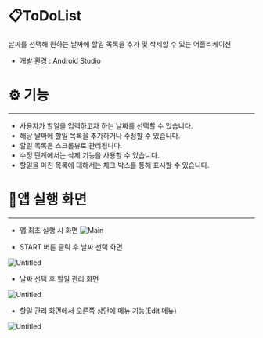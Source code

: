 # 📋ToDoList

날짜를 선택해 원하는 날짜에 할일 목록을 추가 및 삭제할 수 있는 어플리케이션

- 개발 환경 : Android Studio

# ⚙️ 기능

---

- 사용자가 할일을 입력하고자 하는 날짜를 선택할 수 있습니다.
- 해당 날짜에 할일 목록을 추가하거나 수정할 수 있습니다.
- 할일 목록은 스크롤뷰로 관리됩니다.
- 수정 단계에서는 삭제 기능을 사용할 수 있습니다.
- 할일을 마친 목록에 대해서는 체크 박스를 통해 표시할 수 있습니다.

# 📱앱 실행 화면

---

- 앱 최초 실행 시 화면
![Main](https://github.com/Y-hyundo/To-Do-List/assets/172923798/36be5794-2249-4c67-8063-a8e7a14d0a77)

- START 버튼 클릭 후 날짜 선택 화면

![Untitled](https://prod-files-secure.s3.us-west-2.amazonaws.com/545e1f5f-972d-482f-9aab-6d66def9f2cf/df61da27-e336-4bfd-b7c4-efdc8243ace8/Untitled.png)

- 날짜 선택 후 할일 관리 화면

![Untitled](https://prod-files-secure.s3.us-west-2.amazonaws.com/545e1f5f-972d-482f-9aab-6d66def9f2cf/ec2cae54-645e-4621-98cd-d70f740c09b2/Untitled.png)

- 할일 관리 화면에서 오른쪽 상단에 메뉴 기능(Edit 메뉴)

![Untitled](https://prod-files-secure.s3.us-west-2.amazonaws.com/545e1f5f-972d-482f-9aab-6d66def9f2cf/d590e71b-3314-4f05-92b3-a4d8216e9a91/Untitled.png)
